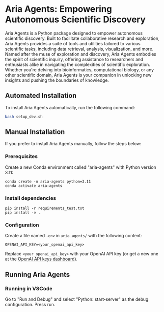 # Aria Agents: Empowering Autonomous Scientific Discovery

Aria Agents is a Python package designed to empower autonomous scientific discovery. Built to facilitate collaborative research and exploration, Aria Agents provides a suite of tools and utilities tailored to various scientific tasks, including data retrieval, analysis, visualization, and more. Named after the muse of exploration and discovery, Aria Agents embodies the spirit of scientific inquiry, offering assistance to researchers and enthusiasts alike in navigating the complexities of scientific exploration. Whether you're delving into bioinformatics, computational biology, or any other scientific domain, Aria Agents is your companion in unlocking new insights and pushing the boundaries of knowledge.

## Automated Installation

To install Aria Agents automatically, run the following command:

```bash
bash setup_dev.sh
```

## Manual Installation

If you prefer to install Aria Agents manually, follow the steps below:

### Prerequisites

Create a new Conda environment called "aria-agents" with Python version 3.11:

```
conda create -n aria-agents python=3.11
conda activate aria-agents
```

### Install dependencies

```
pip install -r requirements_test.txt
pip install -e .
```

### Configuration

Create a file named `.env` in `aria_agents/` with the following content:

```
OPENAI_API_KEY=<your_openai_api_key>
```

Replace `<your_openai_api_key>` with your OpenAI API key (or get a new one at the [OpenAI API keys dashboard](https://platform.openai.com/account/api-keys)).

## Running Aria Agents

### Running in VSCode

Go to "Run and Debug" and select "Python: start-server" as the debug configuration. Press run.